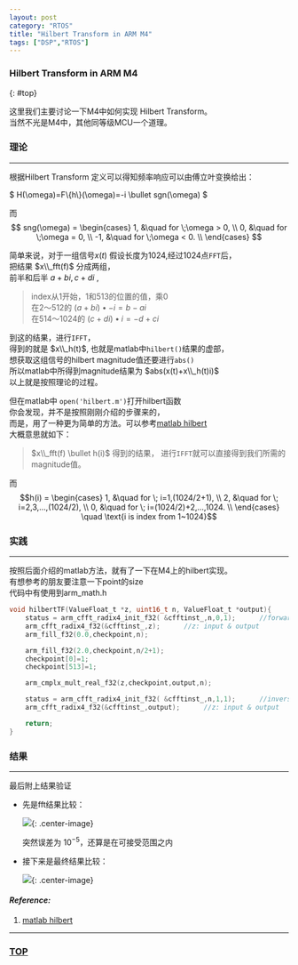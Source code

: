```yaml
---
layout: post
category: "RTOS"
title: "Hilbert Transform in ARM M4"
tags: ["DSP","RTOS"]
---
```


### Hilbert Transform in ARM M4  
{: #top}

这里我们主要讨论一下M4中如何实现 Hilbert Transform。  
当然不光是M4中，其他同等级MCU一个道理。  

### 理论
- - - -

根据Hilbert Transform 定义可以得知频率响应可以由傅立叶变换给出：  

$ H(\omega)=F\\{h\\}(\omega)=-i \bullet sgn(\omega) $

而 $$ sng(\omega) = \begin{cases} 
	1, &\quad for \;\omega > 0, \\ 
	0, &\quad for \;\omega = 0, \\ 
	-1, &\quad for \;\omega < 0. \\ 
	\end{cases}  $$  

简单来说，对于一组信号$x(t)$ 假设长度为1024,经过1024点`FFT`后，  
把结果 $x\\_fft(f)$ 分成两组，  
前半和后半 $a+bi,c+di$ ,  

> index从1开始，1和513的位置的值，乘$0$  
> 在2～512的 $(a+bi)\bullet -i = b-ai$  
> 在514～1024的 $(c+di) \bullet i = -d +ci$  

到这的结果，进行`IFFT`，  
得到的就是 $x\\_h(t)$, 也就是matlab中`hilbert()`结果的虚部，  
想获取这组信号的hilbert magnitude值还要进行`abs()`  
所以matlab中所得到magnitude结果为 $abs(x(t)+x\\_h(t)i)$  
以上就是按照理论的过程。  

但在matlab中 `open('hilbert.m')`打开hilbert函数  
你会发现，并不是按照刚刚介绍的步骤来的，  
而是，用了一种更为简单的方法。可以参考[matlab hilbert][1]  
大概意思就如下：  

> $x\\_fft(f) \bullet h(i)$ 得到的结果，  进行`IFFT`就可以直接得到我们所需的magnitude值。  

而 $$h(i) = \begin{cases} 
	1, &\quad for \; i=1,(1024/2+1), \\ 
	2, &\quad for \; i=2,3,...,(1024/2), \\ 
	0, &\quad for \; i=(1024/2)+2,...,1024. \\ 
	\end{cases}  \quad \text{i is index from 1~1024}$$  


### 实践
- - - -
按照后面介绍的matlab方法，就有了一下在M4上的hilbert实现。  
有想参考的朋友要注意一下point的size  
代码中有使用到arm_math.h  

~~~ c
void hilbertTF(ValueFloat_t *z, uint16_t n, ValueFloat_t *output){
    status = arm_cfft_radix4_init_f32( &cfftinst_,n,0,1);      //forward fft
    arm_cfft_radix4_f32(&cfftinst_,z);      //z: input & output
    arm_fill_f32(0.0,checkpoint,n);

    arm_fill_f32(2.0,checkpoint,n/2+1);
    checkpoint[0]=1;
    checkpoint[513]=1;

    arm_cmplx_mult_real_f32(z,checkpoint,output,n);

    status = arm_cfft_radix4_init_f32( &cfftinst_,n,1,1);      //inverse fft
    arm_cfft_radix4_f32(&cfftinst_,output);      //z: input & output

    return;
}
~~~

### 结果 
- - - - 

最后附上结果验证  
* 先是fft结果比较：  

    ![](https://bloggggh-1258159712.cos.ap-hongkong.myqcloud.com/fft_resu_compare.png){: .center-image}  
    
    突然误差为 $10^{-5}$，还算是在可接受范围之内  

* 接下来是最终结果比较：  

    ![](https://bloggggh-1258159712.cos.ap-hongkong.myqcloud.com/resu_compare.png){: .center-image}  



#### *Reference:*  

1. [matlab hilbert][1]  


[1]:http://cn.mathworks.com/help/signal/ref/hilbert.html

- - - 

### [TOP](#top)